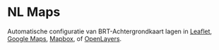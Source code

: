 # NL Maps

Automatische configuratie van BRT-Achtergrondkaart lagen in [Leaflet](http://leafletjs.com/), [Google Maps](https://developers.google.com/maps/documentation/javascript/), [Mapbox](https://www.mapbox.com/mapbox.js/), of [OpenLayers](http://openlayers.org/).
 
